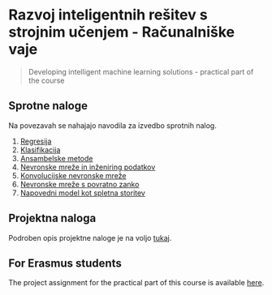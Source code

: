 # Razvoj inteligentnih rešitev s strojnim učenjem - Računalniške vaje

> Developing intelligent machine learning solutions - practical part of the course

## Sprotne naloge

Na povezavah se nahajajo navodila za izvedbo sprotnih nalog.

1. [Regresija](Naloge/01_regresija.md) 
2. [Klasifikacija](Naloge/02_klasifikacija.md)
3. [Ansambelske metode](Naloge/03_ansambelske_metode.md)
4. [Nevronske mreže in inženiring podatkov](Naloge/04_nevronske_inzeniring.md)
5. [Konvolucijske nevronske mreže](Naloge/05_konvolucijske.md)
6. [Nevronske mreže s povratno zanko](Naloge/06_rekurentne.md)
7. [Napovedni model kot spletna storitev](Naloge/07_model_storitev.md)

## Projektna naloga
Podroben opis projektne naloge je na voljo [tukaj](Projektna_naloga/projektna.md).


## For Erasmus students
The project assignment for the practical part of this course is available [here](Erasmus/project.md).